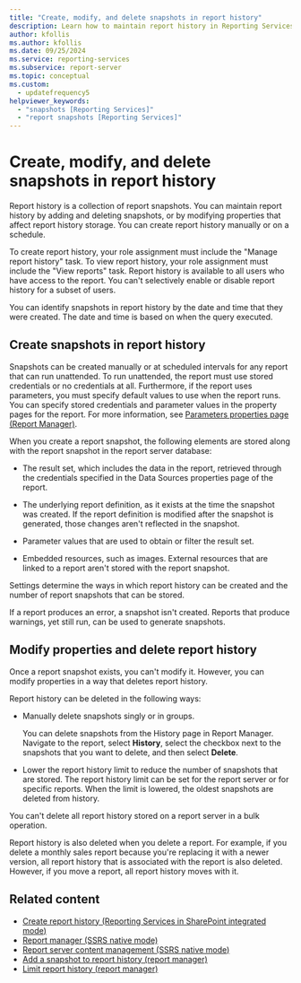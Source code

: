 ```yaml
---
title: "Create, modify, and delete snapshots in report history"
description: Learn how to maintain report history in Reporting Services by adding and deleting snapshots, or by modifying properties that affect report history storage.
author: kfollis
ms.author: kfollis
ms.date: 09/25/2024
ms.service: reporting-services
ms.subservice: report-server
ms.topic: conceptual
ms.custom:
  - updatefrequency5
helpviewer_keywords:
  - "snapshots [Reporting Services]"
  - "report snapshots [Reporting Services]"
---
```

# Create, modify, and delete snapshots in report history
  Report history is a collection of report snapshots. You can maintain report history by adding and deleting snapshots, or by modifying properties that affect report history storage. You can create report history manually or on a schedule.  
  
 To create report history, your role assignment must include the "Manage report history" task. To view report history, your role assignment must include the "View reports" task. Report history is available to all users who have access to the report. You can't selectively enable or disable report history for a subset of users.  
  
 You can identify snapshots in report history by the date and time that they were created. The date and time is based on when the query executed.  
  
## Create snapshots in report history  
 Snapshots can be created manually or at scheduled intervals for any report that can run unattended. To run unattended, the report must use stored credentials or no credentials at all. Furthermore, if the report uses parameters, you must specify default values to use when the report runs. You can specify stored credentials and parameter values in the property pages for the report. For more information, see [Parameters properties page &#40;Report Manager&#41;](/previous-versions/sql/sql-server-2016/ms189700(v=sql.130)).  
  
 When you create a report snapshot, the following elements are stored along with the report snapshot in the report server database:  
  
-   The result set, which includes the data in the report, retrieved through the credentials specified in the Data Sources properties page of the report.  
  
-   The underlying report definition, as it exists at the time the snapshot was created. If the report definition is  modified after the snapshot is generated, those changes aren't reflected in the snapshot.  
  
-   Parameter values that are used to obtain or filter the result set.  
  
-   Embedded resources, such as images. External resources that are linked to a report aren't stored with the report snapshot.  
  
 Settings determine the ways in which report history can be created and the number of report snapshots that can be stored.  
  
 If a report produces an error, a snapshot isn't created. Reports that produce warnings, yet still run, can be used to generate snapshots.  
  
## Modify properties and delete report history  
 Once a report snapshot exists, you can't modify it. However, you can modify properties in a way that deletes report history.  
  
 Report history can be deleted in the following ways:  
  
-   Manually delete snapshots singly or in groups.  
  
     You can delete snapshots from the History page in Report Manager. Navigate to the report, select **History**, select the checkbox next to the snapshots that you want to delete, and then select **Delete**.  
  
-   Lower the report history limit to reduce the number of snapshots that are stored. The report history limit can be set for the report server or for specific reports. When the limit is lowered, the oldest snapshots are deleted from history.  
  
 You can't delete all report history stored on a report server in a bulk operation.  
  
 Report history is also deleted when you delete a report. For example, if you delete a monthly sales report because you're replacing it with a newer version, all report history that is associated with the report is also deleted. However, if you move a report, all report history moves with it.  
  
## Related content

- [Create report history &#40;Reporting Services in SharePoint integrated mode&#41;](../../reporting-services/report-server/create-report-history-reporting-services-in-sharepoint-integrated-mode.md)
- [Report manager &#40;SSRS native mode&#41;](../web-portal-ssrs-native-mode.md)
- [Report server content management &#40;SSRS native mode&#41;](../../reporting-services/report-server/report-server-content-management-ssrs-native-mode.md)
- [Add a snapshot to report history &#40;report manager&#41;](../../reporting-services/report-server/add-a-snapshot-to-report-history-report-manager.md)
- [Limit report history &#40;report manager&#41;](../../reporting-services/reports/limit-report-history-report-manager.md)
